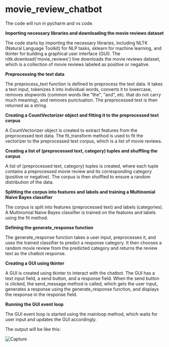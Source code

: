 # movie_review_chatbot

The code will run in pycharm and vs code.

**Importing necessary libraries and downloading the movie reviews dataset**

The code starts by importing the necessary libraries, including NLTK (Natural Language Toolkit) for NLP tasks, sklearn for machine learning, and tkinter for building a graphical user interface (GUI). The nltk.download('movie_reviews') line downloads the movie reviews dataset, which is a collection of movie reviews labeled as positive or negative.

**Preprocessing the text data**

The preprocess_text function is defined to preprocess the text data. It takes a text input, tokenizes it into individual words, converts it to lowercase, removes stopwords (common words like "the", "and", etc. that do not carry much meaning), and removes punctuation. The preprocessed text is then returned as a string.

**Creating a CountVectorizer object and fitting it to the preprocessed text corpus**

A CountVectorizer object is created to extract features from the preprocessed text data. The fit_transform method is used to fit the vectorizer to the preprocessed text corpus, which is a list of movie reviews.

**Creating a list of (preprocessed text, category) tuples and shuffling the corpus**

A list of (preprocessed text, category) tuples is created, where each tuple contains a preprocessed movie review and its corresponding category (positive or negative). The corpus is then shuffled to ensure a random distribution of the data.

**Splitting the corpus into features and labels and training a Multinomial Naive Bayes classifier**

The corpus is split into features (preprocessed text) and labels (categories). A Multinomial Naive Bayes classifier is trained on the features and labels using the fit method.

**Defining the generate_response function**

The generate_response function takes a user input, preprocesses it, and uses the trained classifier to predict a response category. It then chooses a random movie review from the predicted category and returns the review text as the chatbot response.

**Creating a GUI using tkinter**

A GUI is created using tkinter to interact with the chatbot. The GUI has a text input field, a send button, and a response field. When the send button is clicked, the send_message method is called, which gets the user input, generates a response using the generate_response function, and displays the response in the response field.

**Running the GUI event loop**

The GUI event loop is started using the mainloop method, which waits for user input and updates the GUI accordingly.

The output will be like this:

![Capture](https://github.com/user-attachments/assets/3037ad25-1cc8-4026-ab3a-7a62f980f560)
